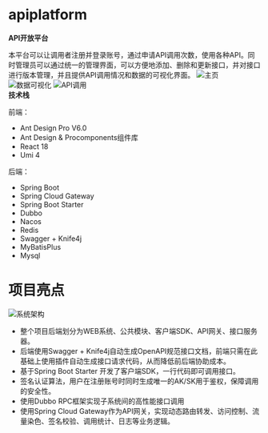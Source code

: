 # apiplatform
**API开放平台** 

本平台可以让调用者注册并登录账号，通过申请API调用次数，使用各种API。同时管理员可以通过统一的管理界面，可以方便地添加、删除和更新接口，并对接口进行版本管理，并且提供API调用情况和数据的可视化界面。
![主页](https://user-images.githubusercontent.com/90243245/233917532-b8b1f25e-ce17-4caf-95e5-aa273e5100da.png)
![数据可视化](https://user-images.githubusercontent.com/90243245/233917863-c54e0bbb-653c-478b-8409-8491f8b60262.png)
![API调用](https://user-images.githubusercontent.com/90243245/233918108-004d7229-dffb-42b4-b41d-2dd721dca141.png)  
**技术栈** 

前端：
+ Ant Design Pro V6.0  
+ Ant Design & Procomponents组件库
+ React 18
+ Umi 4  

后端：
+ Spring Boot
+ Spring Cloud Gateway
+ Spring Boot Starter
+ Dubbo
+ Nacos
+ Redis
+ Swagger + Knife4j 
+ MyBatisPlus
+ Mysql

# 项目亮点
![系统架构](https://user-images.githubusercontent.com/90243245/233950284-076b09b5-70fb-4ce7-976b-f2b831ee1535.jpg)
+ 整个项目后端划分为WEB系统、公共模块、客户端SDK、API网关、接口服务器。
+ 后端使用Swagger + Knife4j自动生成OpenAPI规范接口文档，前端只需在此基础上使用插件自动生成接口请求代码，从而降低前后端协助成本。
+ 基于Spring Boot Starter 开发了客户端SDK，一行代码即可调用接口。
+ 签名认证算法，用户在注册账号时同时生成唯一的AK/SK用于鉴权，保障调用的安全性。
+ 使用Dubbo RPC框架实现子系统间的高性能接口调用
+ 使用Spring Cloud Gateway作为API网关，实现动态路由转发、访问控制、流量染色、签名校验、调用统计、日志等业务逻辑。
